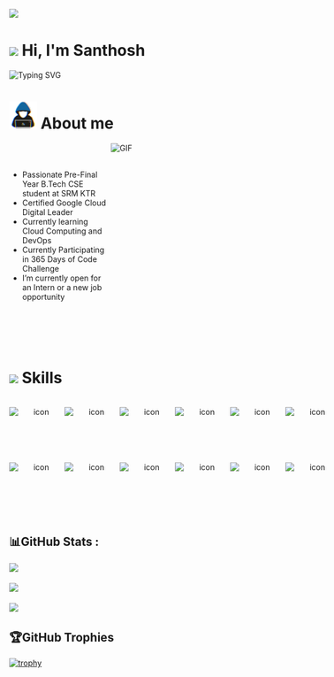 <img src="https://user-images.githubusercontent.com/73097560/115834477-dbab4500-a447-11eb-908a-139a6edaec5c.gif"><br>
# <img src="https://media.giphy.com/media/TEnXkcsHrP4YedChhA/giphy.gif" width ="25"> <b>Hi, I'm Santhosh</b>
<!--  <h1>
    Hello, I'm Santhosh
    <img src="https://media.giphy.com/media/hvRJCLFzcasrR4ia7z/giphy.gif" width="30px"/>
  </h1>
-->
![Typing SVG](https://readme-typing-svg.demolab.com?font=Shadows+Into+Light&weight=400&size=30&duration=2500&pause=1000&color=691AF7&background=FFFFFF00&center=true&random=false&width=435&separator=%3C&lines=Welcome+to+my+Github+Profile%3CAm+a+Pre-Final+Year+Computer+Science+Student%3CProgrammer%3CDevops+Enthusiasts%3CData+aficionados%3CLove+to+Explore+Different+Domains+;)
<!-- <p align='center'><img src="https://media.giphy.com/media/QvpqTCiEcwtvx6wwJK/giphy.gif" width="270" height="270" frameBorder="0" class="giphy-embed" allowFullScreen></img></p> -->


# <picture><img src = "https://github.com/psanthosh07/psanthosh07/blob/main/Assets/about_me.gif" width = 50px></picture> **About me**
<img align="right" height="300px" width= "320px" alt="GIF" src="https://media.giphy.com/media/CVtNe84hhYF9u/giphy.gif" /></img> <br>
<br>
- Passionate Pre-Final Year B.Tech CSE student at SRM KTR
- Certified Google Cloud Digital Leader
- Currently learning Cloud Computing and DevOps
- Currently Participating in 365 Days of Code Challenge
- I’m currently open for an Intern or a new job opportunity

<br><br>
<br><br>
# <img src="https://media2.giphy.com/media/QssGEmpkyEOhBCb7e1/giphy.gif?cid=ecf05e47a0n3gi1bfqntqmob8g9aid1oyj2wr3ds3mg700bl&rid=giphy.gif" width ="25"><b> Skills</b>
<br> 

<div align="center">

<div style="display: flex; align-items: flex-start;"><img src="https://techstack-generator.vercel.app/python-icon.svg" alt="icon" width="100" height="100" /><img src="https://techstack-generator.vercel.app/cpp-icon.svg" alt="icon" width="100" height="100" /><img src="https://techstack-generator.vercel.app/java-icon.svg" alt="icon" width="100" height="100" /><img src="https://techstack-generator.vercel.app/csharp-icon.svg" alt="icon" width="100" height="100" /><img src="https://techstack-generator.vercel.app/aws-icon.svg" alt="icon" width="100" height="100" /><img src="https://techstack-generator.vercel.app/docker-icon.svg" alt="icon" width="100" height="100" /></div><div style="display: flex; align-items: flex-start;"><img src="https://techstack-generator.vercel.app/js-icon.svg" alt="icon" width="100" height="100" /><img src="https://techstack-generator.vercel.app/django-icon.svg" alt="icon" width="100" height="100" /><img src="https://techstack-generator.vercel.app/mysql-icon.svg" alt="icon" width="100" height="100" /><img src="https://techstack-generator.vercel.app/nginx-icon.svg" alt="icon" width="100" height="100" /><img src="https://techstack-generator.vercel.app/raspberrypi-icon.svg" alt="icon" width="100" height="100" /><img src="https://techstack-generator.vercel.app/react-icon.svg" alt="icon" width="100" height="100" /></div>
</div>
 
## 📊GitHub Stats :
![](https://github-readme-stats.vercel.app/api/top-langs/?username=psanthosh07&theme=radical&hide_border=false&include_all_commits=false&count_private=false&layout=compact)<br/>
<br>
![](https://github-readme-streak-stats.herokuapp.com/?user=psanthosh07&theme=radical&hide_border=false)<br/>
<br>
![](https://github-readme-stats.vercel.app/api?username=psanthosh07&theme=radical&hide_border=false&include_all_commits=false&count_private=false)<br/>



## 🏆GitHub Trophies

[![trophy](https://github-profile-trophy.vercel.app/?username=psanthosh07&rank=-?,-C&theme=onedark)](https://github.com/ryo-ma/github-profile-trophy) 
